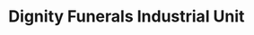 ---
title: "Dignity Funerals Industrial Unit"
url: /caerphilly/dignity-funerals-industrial-unit/
shop: funeral directors
---
